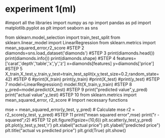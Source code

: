 # experiment 1(ml)
#import all the libraries
import numpy as np
import pandas as pd
import matplotlib.pyplot as plt
import seaborn as sns

from sklearn.model_selection import train_test_split
from sklearn.linear_model import LinearRegression
from sklearn.metrics import mean_squared_error,r2_score
#STEP 2
diamonds=sns.load_dataset('diamonds')
#STEP 3
print(diamonds.head())
print(diamonds.info())
print(diamonds.shape)
#STEP 4
features=['carat','depth','table','x','y','z']
x=diamonds[features]
y=diamonds['price']
#STEP 5
X_train,X_test,y_train,y_test=train_test_split(x,y,test_size=0.2,random_state=42)
#STEP 6
#print(X_train)
print(y_train)
#print(X_test)
#print(y_test)
#STEP 7
model=LinearRegression()
model.fit(X_train,y_train)
#STEP 8
y_pred=model.predict(X_test)
#STEP 9
print("predicted value",y_pred)
print("actual value",y_test)
#STEP 10
from sklearn.metrics import mean_squared_error, r2_score # Import necessary functions

mse = mean_squared_error(y_test, y_pred)  # Calculate mse
r2 = r2_score(y_test, y_pred)
#STEP 11
print("mean squared error",mse)
print("r - squared",r2)
#STEP 12
plt.figure(figsize=(10,6))
plt.scatter(y_test,y_pred)
plt.plot(y_test,y_test,'r')
plt.xlabel("actual price")
plt.ylabel("predicted price")
plt.title("actual vs predicted price")
plt.grid(True)
plt.show()












